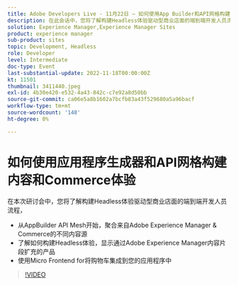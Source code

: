```yaml
---
title: Adobe Developers Live - 11月22日 — 如何使用App Builder和API网格构建内容和Commerce体验
description: 在此会话中，您将了解构建Headless体验驱动型商业店面的端到端开发人员流程(从AppBuilder API Mesh开始，聚合来自Adobe Experience Manager和Commerce的不同内容源)了解如何构建Headless体验，显示通过Adobe Experience Manager内容片段扩充的产品使用微型店面将购物车集成到您的应用程序中
solution: Experience Manager,Experience Manager Sites
product: experience manager
sub-product: sites
topic: Development, Headless
role: Developer
level: Intermediate
doc-type: Event
last-substantial-update: 2022-11-18T00:00:00Z
kt: 11501
thumbnail: 3411440.jpeg
exl-id: 4b30e420-e532-4a43-842c-c7e92a8d50bb
source-git-commit: ca06e5a8b1602a7bcfb83a43f529680a5a96bacf
workflow-type: tm+mt
source-wordcount: '148'
ht-degree: 0%

---
```


# 如何使用应用程序生成器和API网格构建内容和Commerce体验

在本次研讨会中，您将了解构建Headless体验驱动型商业店面的端到端开发人员流程，

* 从AppBuilder API Mesh开始，聚合来自Adobe Experience Manager &amp; Commerce的不同内容源
* 了解如何构建Headless体验，显示通过Adobe Experience Manager内容片段扩充的产品
* 使用Micro Frontend for将购物车集成到您的应用程序中

>[!VIDEO](https://video.tv.adobe.com/v/3411440/?quality=12&learn=on)
